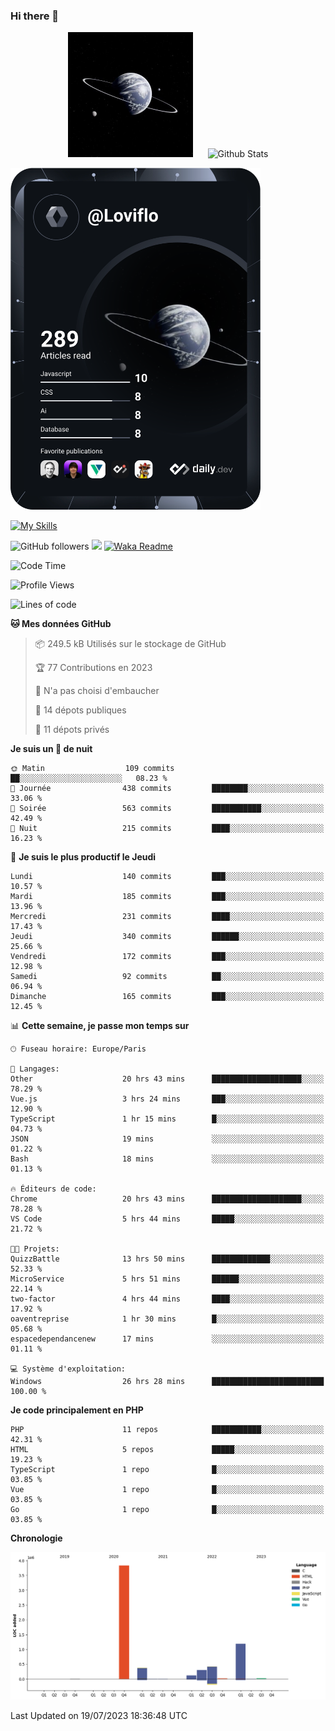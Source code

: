 ### Hi there 👋

<p align="center">
  <img src="https://github.com/Loviflo/Loviflo/blob/main/img/portrait.jpg" alt="Loviflo" height="200" style="margin-right: 20px"/>
  <img src="https://github-readme-stats.vercel.app/api?username=Loviflo&show_icons=true&theme=graywhite" alt="Github Stats" />
</p>

<a href="https://app.daily.dev/loviflo"><img src="https://github.com/loviflo/loviflo/blob/main/devcard.svg" width="400" alt="Loviflo's Dev Card"/></a>


[![My Skills](https://skillicons.dev/icons?i=php,laravel,symfony,mysql,js,ts,html,css,sass,angular,docker,webpack,vscode,figma,git,github,gitlab)](https://skillicons.dev)


![GitHub followers](https://img.shields.io/github/followers/Loviflo?label=Follow&style=social)
![](https://visitor-badge.glitch.me/badge?page_id=Loviflo.Loviflo)
[![Waka Readme](https://github.com/Loviflo/Loviflo/actions/workflows/update-stats.yml/badge.svg)](https://github.com/Loviflo/Loviflo/actions/workflows/update-stats.yml)

<!--START_SECTION:waka-->
![Code Time](http://img.shields.io/badge/Code%20Time-1%2C346%20hrs%2047%20mins-blue)

![Profile Views](http://img.shields.io/badge/Vues%20du%20profil-0-blue)

![Lines of code](https://img.shields.io/badge/Depuis%20Hello%20World%2C%20j%27ai%20%C3%A9crit-6.3%20million%20Lignes%20de%20code-blue)

**🐱 Mes données GitHub** 

> 📦 249.5 kB Utilisés sur le stockage de GitHub 
 > 
> 🏆 77 Contributions en 2023
 > 
> 🚫 N'a pas choisi d'embaucher
 > 
> 📜 14 dépots publiques 
 > 
> 🔑 11 dépots privés 
 > 
**Je suis un 🦉 de nuit** 

```text
🌞 Matin                  109 commits         ██░░░░░░░░░░░░░░░░░░░░░░░   08.23 % 
🌆 Journée                438 commits         ████████░░░░░░░░░░░░░░░░░   33.06 % 
🌃 Soirée                 563 commits         ███████████░░░░░░░░░░░░░░   42.49 % 
🌙 Nuit                   215 commits         ████░░░░░░░░░░░░░░░░░░░░░   16.23 % 
```
📅 **Je suis le plus productif le Jeudi** 

```text
Lundi                    140 commits         ███░░░░░░░░░░░░░░░░░░░░░░   10.57 % 
Mardi                    185 commits         ███░░░░░░░░░░░░░░░░░░░░░░   13.96 % 
Mercredi                 231 commits         ████░░░░░░░░░░░░░░░░░░░░░   17.43 % 
Jeudi                    340 commits         ██████░░░░░░░░░░░░░░░░░░░   25.66 % 
Vendredi                 172 commits         ███░░░░░░░░░░░░░░░░░░░░░░   12.98 % 
Samedi                   92 commits          ██░░░░░░░░░░░░░░░░░░░░░░░   06.94 % 
Dimanche                 165 commits         ███░░░░░░░░░░░░░░░░░░░░░░   12.45 % 
```


📊 **Cette semaine, je passe mon temps sur** 

```text
🕑︎ Fuseau horaire: Europe/Paris

💬 Langages: 
Other                    20 hrs 43 mins      ████████████████████░░░░░   78.29 % 
Vue.js                   3 hrs 24 mins       ███░░░░░░░░░░░░░░░░░░░░░░   12.90 % 
TypeScript               1 hr 15 mins        █░░░░░░░░░░░░░░░░░░░░░░░░   04.73 % 
JSON                     19 mins             ░░░░░░░░░░░░░░░░░░░░░░░░░   01.22 % 
Bash                     18 mins             ░░░░░░░░░░░░░░░░░░░░░░░░░   01.13 % 

🔥 Éditeurs de code: 
Chrome                   20 hrs 43 mins      ████████████████████░░░░░   78.28 % 
VS Code                  5 hrs 44 mins       █████░░░░░░░░░░░░░░░░░░░░   21.72 % 

🐱‍💻 Projets: 
QuizzBattle              13 hrs 50 mins      █████████████░░░░░░░░░░░░   52.33 % 
MicroService             5 hrs 51 mins       ██████░░░░░░░░░░░░░░░░░░░   22.14 % 
two-factor               4 hrs 44 mins       ████░░░░░░░░░░░░░░░░░░░░░   17.92 % 
oaventreprise            1 hr 30 mins        █░░░░░░░░░░░░░░░░░░░░░░░░   05.68 % 
espacedependancenew      17 mins             ░░░░░░░░░░░░░░░░░░░░░░░░░   01.11 % 

💻 Système d'exploitation: 
Windows                  26 hrs 28 mins      █████████████████████████   100.00 % 
```

**Je code principalement en PHP** 

```text
PHP                      11 repos            ███████████░░░░░░░░░░░░░░   42.31 % 
HTML                     5 repos             █████░░░░░░░░░░░░░░░░░░░░   19.23 % 
TypeScript               1 repo              █░░░░░░░░░░░░░░░░░░░░░░░░   03.85 % 
Vue                      1 repo              █░░░░░░░░░░░░░░░░░░░░░░░░   03.85 % 
Go                       1 repo              █░░░░░░░░░░░░░░░░░░░░░░░░   03.85 % 
```



**Chronologie**

![Lines of Code chart](https://raw.githubusercontent.com/Loviflo/Loviflo/main/assets/bar_graph.png)


 Last Updated on 19/07/2023 18:36:48 UTC
<!--END_SECTION:waka-->
